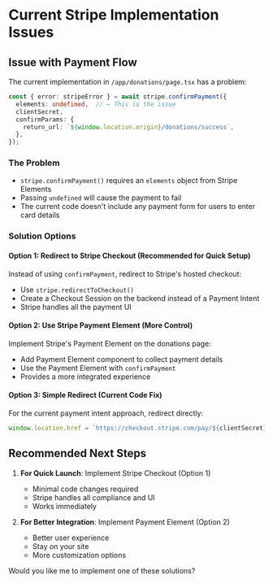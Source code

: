 # Current Stripe Implementation Issues

## Issue with Payment Flow

The current implementation in `/app/donations/page.tsx` has a problem:

```typescript
const { error: stripeError } = await stripe.confirmPayment({
  elements: undefined,  // ← This is the issue
  clientSecret,
  confirmParams: {
    return_url: `${window.location.origin}/donations/success`,
  },
});
```

### The Problem
- `stripe.confirmPayment()` requires an `elements` object from Stripe Elements
- Passing `undefined` will cause the payment to fail
- The current code doesn't include any payment form for users to enter card details

### Solution Options

#### Option 1: Redirect to Stripe Checkout (Recommended for Quick Setup)
Instead of using `confirmPayment`, redirect to Stripe's hosted checkout:
- Use `stripe.redirectToCheckout()` 
- Create a Checkout Session on the backend instead of a Payment Intent
- Stripe handles all the payment UI

#### Option 2: Use Stripe Payment Element (More Control)
Implement Stripe's Payment Element on the donations page:
- Add Payment Element component to collect payment details
- Use the Payment Element with `confirmPayment`
- Provides a more integrated experience

#### Option 3: Simple Redirect (Current Code Fix)
For the current payment intent approach, redirect directly:
```javascript
window.location.href = `https://checkout.stripe.com/pay/${clientSecret}`;
```

## Recommended Next Steps

1. **For Quick Launch**: Implement Stripe Checkout (Option 1)
   - Minimal code changes required
   - Stripe handles all compliance and UI
   - Works immediately

2. **For Better Integration**: Implement Payment Element (Option 2)
   - Better user experience
   - Stay on your site
   - More customization options

Would you like me to implement one of these solutions?